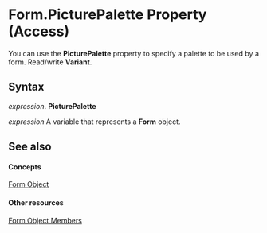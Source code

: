 
# Form.PicturePalette Property (Access)

You can use the  **PicturePalette** property to specify a palette to be used by a form. Read/write **Variant**.


## Syntax

 _expression_. **PicturePalette**

 _expression_ A variable that represents a **Form** object.


## See also


#### Concepts


[Form Object](72ef9219-142b-b690-b696-3eba9a5d4522.md)
#### Other resources


[Form Object Members](e1976b58-28ca-8f76-cdf3-6732cb06ce6c.md)
